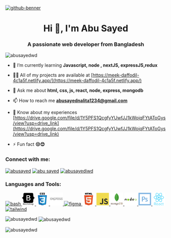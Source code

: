 

<a href="https://ibb.co/dcP39xD"><img src="https://i.ibb.co/JdvbLgH/github-benner.png" width="full" alt="github-benner" border="0"></a>


<h1 align="center">Hi 👋, I'm Abu Sayed</h1>
<h3 align="center">A passionate web developer from Bangladesh</h3>

<p align="left"> <img src="https://komarev.com/ghpvc/?username=abusayedwd&label=Profile%20views&color=0e75b6&style=flat" alt="abusayedwd" /> </p>

 

- 🌱 I’m currently learning **Javascript, node , nextJS, expressJS,redux**

- 👨‍💻 All of my projects are available at [https://meek-daffodil-4c1a5f.netlify.app/](https://meek-daffodil-4c1a5f.netlify.app/)

- 💬 Ask me about **html, css, js, react, node, express, mongodb**

- 📫 How to reach me **abusayednalita1234@gmail.com**

- 📄 Know about my experiences [https://drive.google.com/file/d/1Y5PFS1QcgfyYUwfJJ1kWojqFYtAToGys/view?usp=drive_link](https://drive.google.com/file/d/1Y5PFS1QcgfyYUwfJJ1kWojqFYtAToGys/view?usp=drive_link)

- ⚡ Fun fact **😒😊**

<h3 align="left">Connect with me:</h3>
<p align="left">
<a href="https://linkedin.com/in/abusayed" target="blank"><img align="center" src="https://raw.githubusercontent.com/rahuldkjain/github-profile-readme-generator/master/src/images/icons/Social/linked-in-alt.svg" alt="abusayed" height="30" width="40" /></a>
<a href="https://fb.com/abusayed" target="blank"><img align="center" src="https://raw.githubusercontent.com/rahuldkjain/github-profile-readme-generator/master/src/images/icons/Social/facebook.svg" alt="abu sayed" height="30" width="40" /></a>
<a href="https://instagram.com/abusayediwd" target="blank"><img align="center" src="https://raw.githubusercontent.com/rahuldkjain/github-profile-readme-generator/master/src/images/icons/Social/instagram.svg" alt="abusayediwd" height="30" width="40" /></a>
</p>

<h3 align="left">Languages and Tools:</h3>
<p align="left"> <a href="https://www.gnu.org/software/bash/" target="_blank" rel="noreferrer"> <img src="https://www.vectorlogo.zone/logos/gnu_bash/gnu_bash-icon.svg" alt="bash" width="40" height="40"/> </a> <a href="https://getbootstrap.com" target="_blank" rel="noreferrer"> <img src="https://raw.githubusercontent.com/devicons/devicon/master/icons/bootstrap/bootstrap-plain-wordmark.svg" alt="bootstrap" width="40" height="40"/> </a> <a href="https://www.w3schools.com/css/" target="_blank" rel="noreferrer"> <img src="https://raw.githubusercontent.com/devicons/devicon/master/icons/css3/css3-original-wordmark.svg" alt="css3" width="40" height="40"/> </a> <a href="https://expressjs.com" target="_blank" rel="noreferrer"> <img src="https://raw.githubusercontent.com/devicons/devicon/master/icons/express/express-original-wordmark.svg" alt="express" width="40" height="40"/> </a> <a href="https://www.figma.com/" target="_blank" rel="noreferrer"> <img src="https://www.vectorlogo.zone/logos/figma/figma-icon.svg" alt="figma" width="40" height="40"/> </a> <a href="https://www.w3.org/html/" target="_blank" rel="noreferrer"> <img src="https://raw.githubusercontent.com/devicons/devicon/master/icons/html5/html5-original-wordmark.svg" alt="html5" width="40" height="40"/> </a> <a href="https://developer.mozilla.org/en-US/docs/Web/JavaScript" target="_blank" rel="noreferrer"> <img src="https://raw.githubusercontent.com/devicons/devicon/master/icons/javascript/javascript-original.svg" alt="javascript" width="40" height="40"/> </a> <a href="https://www.mongodb.com/" target="_blank" rel="noreferrer"> <img src="https://raw.githubusercontent.com/devicons/devicon/master/icons/mongodb/mongodb-original-wordmark.svg" alt="mongodb" width="40" height="40"/> </a> <a href="https://nodejs.org" target="_blank" rel="noreferrer"> <img src="https://raw.githubusercontent.com/devicons/devicon/master/icons/nodejs/nodejs-original-wordmark.svg" alt="nodejs" width="40" height="40"/> </a> <a href="https://www.photoshop.com/en" target="_blank" rel="noreferrer"> <img src="https://raw.githubusercontent.com/devicons/devicon/master/icons/photoshop/photoshop-line.svg" alt="photoshop" width="40" height="40"/> </a> <a href="https://reactjs.org/" target="_blank" rel="noreferrer"> <img src="https://raw.githubusercontent.com/devicons/devicon/master/icons/react/react-original-wordmark.svg" alt="react" width="40" height="40"/> </a> <a href="https://tailwindcss.com/" target="_blank" rel="noreferrer"> <img src="https://www.vectorlogo.zone/logos/tailwindcss/tailwindcss-icon.svg" alt="tailwind" width="40" height="40"/> </a> </p>

<p><img align="left" src="https://github-readme-stats.vercel.app/api/top-langs?username=abusayedwd&show_icons=true&locale=en&layout=compact" alt="abusayedwd" /></p>

<p>&nbsp;<img align="center" src="https://github-readme-stats.vercel.app/api?username=abusayedwd&show_icons=true&locale=en" alt="abusayedwd" /></p>

<p><img align="center" src="https://github-readme-streak-stats.herokuapp.com/?user=abusayedwd&" alt="abusayedwd" /></p>
